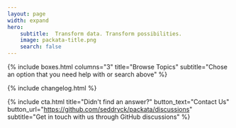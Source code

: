 ```yaml
---
layout: page
width: expand
hero:
    subtitle:  Transform data. Transform possibilities.
    image: packata-title.png
    search: false
---
```


{% include boxes.html columns="3" title="Browse Topics" subtitle="Chose an option that you need help with or search above" %}

{% include changelog.html %}

{% include cta.html title="Didn't find an answer?" button_text="Contact Us" button_url="https://github.com/seddryck/packata/discussions" subtitle="Get in touch with us through GitHub discussions" %}
